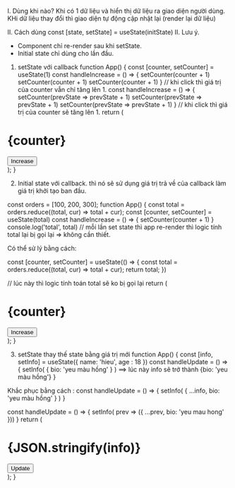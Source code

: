 I. Dùng khi nào?
Khi có 1 dữ liệu và hiển thị dữ liệu ra giao diện người dùng.
KHi dữ liệu thay đổi thì giao diện tự động cập nhật lại (render lại dữ liệu)

II. Cách dùng
const [state, setState] = useState(initState)
II. Lưu ý.

- Component chỉ re-render sau khi setState.
- Initial state chỉ dùng cho lần đầu.

1. setState với callback
function App() {
const [counter, setCounter] = useState(1)
const handleIncrease = () => {
setCounter(counter + 1)
setCounter(counter + 1)
setCounter(counter + 1)
}
// khi click thì giá trị của counter vẫn chỉ tăng lên 1.
const handleIncrease = () => {
setCounter(prevState => prevState + 1)
setCounter(prevState => prevState + 1)
setCounter(prevState => prevState + 1)
}
// khi click thì giá trị của counter sẽ tăng lên 1.
return (
  <div className="App" style={{padding: 20}}>
  <h1>{counter}</h1>
  <button onClick={handleIncrease}>Increase</button>
  </div>
  );
  }

2. Initial state với callback.
   thì nó sẽ sử dụng giá trị trả về của callback làm giá trị khởi tạo ban đầu.

const orders = [100, 200, 300];
function App() {
const total = orders.reduce((total, cur) => total + cur);
const [counter, setCounter] = useState(total)
const handleIncrease = () => {
setCounter(counter + 1)
}
console.log('total', total) // mỗi lần set state thì app re-render thì logic tính total lại bị gọi lại
=> không cần thiết.

Có thể sử lý bằng cách:

const [counter, setCounter] = useState(() => {
const total = orders.reduce((total, cur) => total + cur);
return total;
})

// lúc này thì logic tính toán total sẽ ko bị gọi lại
return (

<div className="App" style={{padding: 20}}>
<h1>{counter}</h1>
<button onClick={handleIncrease}>Increase</button>
</div>
);
}

3. setState thay thế state bằng giá trị mới
   function App() {
   const [info, setInfo] = useState({
   name: 'hieu',
   age : 18
   })
   const handleUpdate = () => {
   setInfo(
   {
   bio: 'yeu màu hồng'
   }
   )
   ==> lúc này info sẽ trở thành {bio: 'yeu màu hồng'}
   }

Khắc phục bằng cách :
const handleUpdate = () => {
setInfo(
{
...info,
bio: 'yeu màu hồng'
}
)
}

const handleUpdate = () => {
setInfo( prev => ({
...prev,
bio: 'yeu mau hong'
}))
}
return (

<div className="App" style={{padding: 20}}>
<h1>{JSON.stringify(info)}</h1>
<button onClick={handleUpdate}>Update</button>
</div>
);
}
